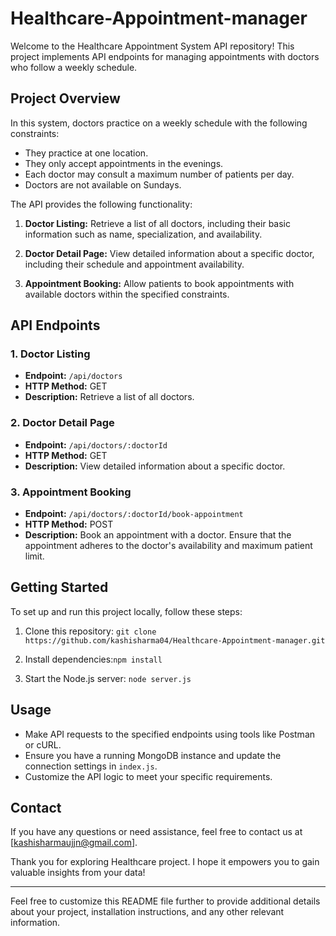 # Healthcare-Appointment-manager

Welcome to the Healthcare Appointment System API repository! This project implements API endpoints for managing appointments with doctors who follow a weekly schedule.

## Project Overview
In this system, doctors practice on a weekly schedule with the following constraints:
- They practice at one location.
- They only accept appointments in the evenings.
- Each doctor may consult a maximum number of patients per day.
- Doctors are not available on Sundays.

The API provides the following functionality:

1. **Doctor Listing:** Retrieve a list of all doctors, including their basic information such as name, specialization, and availability.

2. **Doctor Detail Page:** View detailed information about a specific doctor, including their schedule and appointment availability.

3. **Appointment Booking:** Allow patients to book appointments with available doctors within the specified constraints.

## API Endpoints
### 1. Doctor Listing
- **Endpoint:** `/api/doctors`
- **HTTP Method:** GET
- **Description:** Retrieve a list of all doctors.

### 2. Doctor Detail Page
- **Endpoint:** `/api/doctors/:doctorId`
- **HTTP Method:** GET
- **Description:** View detailed information about a specific doctor.

### 3. Appointment Booking
- **Endpoint:** `/api/doctors/:doctorId/book-appointment`
- **HTTP Method:** POST
- **Description:** Book an appointment with a doctor. Ensure that the appointment adheres to the doctor's availability and maximum patient limit.

## Getting Started
To set up and run this project locally, follow these steps:

1. Clone this repository: `git clone https://github.com/kashisharma04/Healthcare-Appointment-manager.git`

2. Install dependencies:`npm install`
3. Start the Node.js server: `node server.js`

## Usage
- Make API requests to the specified endpoints using tools like Postman or cURL.
- Ensure you have a running MongoDB instance and update the connection settings in `index.js`.
- Customize the API logic to meet your specific requirements.

## Contact
If you have any questions or need assistance, feel free to contact us at [kashisharmaujjn@gmail.com].

Thank you for exploring Healthcare project. I hope it empowers you to gain valuable insights from your data!

---

Feel free to customize this README file further to provide additional details about your project, installation instructions, and any other relevant information.